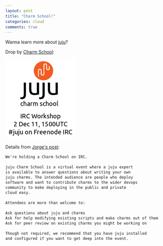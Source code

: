 ```yaml
---
layout: post
title: "Charm School!"
categories: cloud
comments: true
---
```


Wanna learn more about [juju](http://juju.ubuntu.com)?

Drop by [Charm School](https://juju.ubuntu.com/CharmSchool/2December11):

<a href="https://juju.ubuntu.com/CharmSchool/2December11">
  <img src="/images/charmschool.png" width="220px" />
</a>

Details from [Jorge's post](http://tumblr.com/ZKG8NyCGhHZR):

    We're holding a Charm School on IRC.

    juju Charm School is a virtual event where a juju expert
    is available to answer questions about writing your own
    juju charms. The intended audience are people who deploy
    software and want to contribute charms to the wider devops
    community to make deploying in the public and private
    cloud easy.

    Attendees are more than welcome to:

    Ask questions about juju and charms
    Ask for help modifying existing scripts and make charms out of them
    Ask for peer review on existing charms you might be working on

    Though not required, we recommend that you have juju installed
    and configured if you want to get deep into the event.


